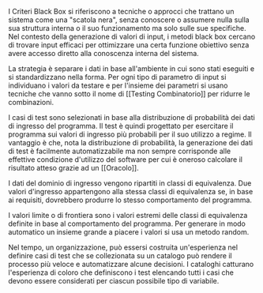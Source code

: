 I Criteri Black Box si riferiscono a tecniche o approcci che trattano un sistema come una "scatola nera", senza conoscere o assumere nulla sulla sua struttura interna o il suo funzionamento ma solo sulle sue specifiche. Nel contesto della generazione di valori di input, i metodi black box cercano di trovare input efficaci per ottimizzare una certa funzione obiettivo senza avere accesso diretto alla conoscenza interna del sistema.

La strategia è separare i dati in base all'ambiente in cui sono stati eseguiti e si standardizzano nella forma.
Per ogni tipo di parametro di input si individuano i valori da testare e per l'insieme dei parametri si usano tecniche che vanno sotto il nome di [[Testing Combinatorio]] per ridurre le combinazioni.

I casi di test sono selezionati in base alla distribuzione di probabilità dei dati di ingresso del programma.
Il test è quindi progettato per esercitare il programma sui valori di ingresso più probabili per il suo utilizzo a regime.
Il vantaggio è che, nota la distribuzione di probabilità, la generazione dei dati di test è facilmente automatizzabile ma non sempre corrisponde alle effettive condizione d'utilizzo del software per cui è oneroso calcolare il risultato atteso grazie ad un [[Oracolo]].

I dati del dominio di ingresso vengono ripartiti in classi di equivalenza.
Due valori d'ingresso appartengono alla stessa classi di equivalenza se, in base ai requisiti, dovrebbero produrre lo stesso comportamento del programma.

I valori limite o di frontiera sono i valori estremi delle classi di equivalenza definite in base al comportamento del programma.
Per generare in modo automatico un insieme grande a piacere i valori si usa un metodo random.

Nel tempo, un organizzazione, può essersi costruita un'esperienza nel definire casi di test che se collezionata su un catalogo può rendere il processo più veloce e automatizzare alcune decisioni. I cataloghi catturano l'esperienza di coloro che definiscono i test elencando tutti i casi che devono essere considerati per ciascun possibile tipo di variabile.